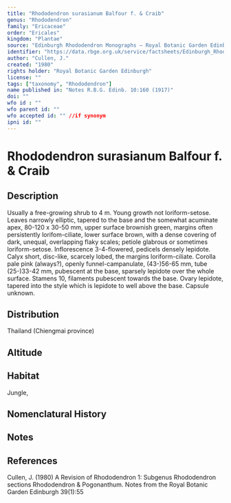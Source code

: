 ```yaml
---
title: "Rhododendron surasianum Balfour f. & Craib"
genus: "Rhododendron"
family: "Ericaceae"
order: "Ericales"
kingdom: "Plantae"
source: "Edinburgh Rhododendron Monographs – Royal Botanic Garden Edinburgh"
identifier: "https://data.rbge.org.uk/service/factsheets/Edinburgh_Rhododendron_Monographs.xhtml"
author: "Cullen, J."
created: "1980"
rights holder: "Royal Botanic Garden Edinburgh"
license: ""
tags: ["taxonomy", "Rhododendron"]
name published in: "Notes R.B.G. Edinb. 10:160 (1917)"
doi: ""
wfo id : ""
wfo parent id: ""
wfo accepted id: "" //if synonym                      
ipni id: ""
---
```


                       

# Rhododendron surasianum Balfour f. & Craib

## Description
Usually a free-growing shrub to 4 m. Young growth not loriform-setose. Leaves narrowly elliptic, tapered to the base and the somewhat acuminate apex, 80-120 x 30-50 mm, upper surface brownish green, margins often persistently lorifom-ciliate, lower surface brown, with a dense covering of dark, unequal, overlapping flaky scales; petiole glabrous or sometimes loriform-setose. Inflorescence 3-4-flowered, pedicels densely lepidote. Calyx short, disc-like, scarcely lobed, the margins loriform-ciliate. Corolla pale pink (always?), openly funnel-campanulate, (43-)56-65 mm, tube (25-)33-42 mm, pubescent at the base, sparsely lepidote over the whole surface. Stamens 10, filaments pubescent towards the base. Ovary lepidote, tapered into the style which is lepidote to well above the base. Capsule unknown.

## Distribution
Thailand (Chiengmai province)

## Altitude


## Habitat
Jungle,

## Nomenclatural History

                       
## Notes


## References

Cullen, J. (1980) A Revision of Rhododendron 1: Subgenus Rhododendron sections Rhododendron & Pogonanthum. Notes from the Royal Botanic Garden Edinburgh 39(1):55
